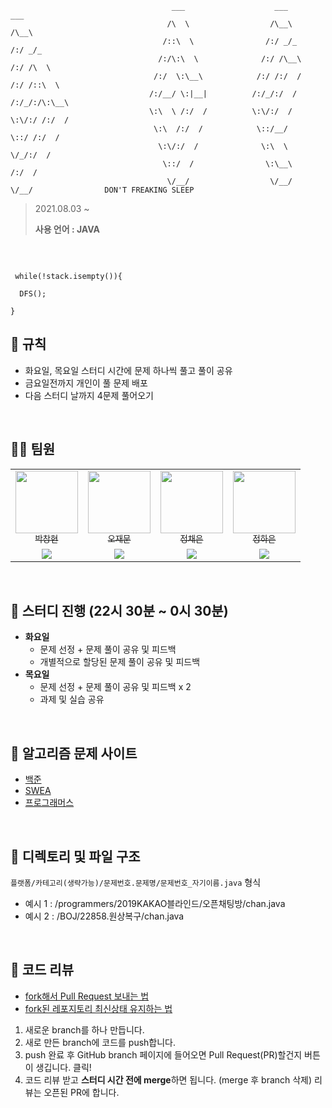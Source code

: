 ```
                                    ___                    ___                    ___     
                                   /\  \                  /\__\                  /\__\    
                                  /::\  \                /:/ _/_                /:/ _/_   
                                 /:/\:\  \              /:/ /\__\              /:/ /\  \  
                                /:/  \:\__\            /:/ /:/  /             /:/ /::\  \ 
                               /:/__/ \:|__|          /:/_/:/  /             /:/_/:/\:\__\
                               \:\  \ /:/  /          \:\/:/  /              \:\/:/ /:/  /
                                \:\  /:/  /            \::/__/                \::/ /:/  / 
                                 \:\/:/  /              \:\  \                 \/_/:/  /  
                                  \::/  /                \:\__\                  /:/  /   
                                   \/__/                  \/__/                  \/__/                DON'T FREAKING SLEEP
```

> 2021.08.03 ~  
> 
> **사용 언어 : JAVA**
<br>  

```

 while(!stack.isempty()){
  
  DFS();

}
 ```

## :pencil: 규칙 
- 화요일, 목요일 스터디 시간에 문제 하나씩 풀고 풀이 공유
- 금요일전까지 개인이 풀 문제 배포
- 다음 스터디 날까지 4문제 풀어오기   
<br>  

## 🙋‍♂️ 팀원
<table>
  <tr>
    <td align="center">
      <a href="https://github.com/BusChanny">
        <img src="https://avatars.githubusercontent.com/u/80505099?v=4" width="100px;" alt=""/>
        <br />
        <sub>박창현</sub>
      </a>
    </td>
    <td align="center">
      <a href="https://github.com/DECOY-DUCK">
        <img src="https://user-images.githubusercontent.com/51963264/135501324-19b47ac6-2a50-4a58-9ead-ef203e1bf308.jpg" width="100px;" alt=""/>
        <br />
        <sub>오재문</sub>
      </a>
    </td>
    <td align="center">
      <a href="https://github.com/Chae-EunJeong">
        <img src="https://avatars.githubusercontent.com/u/68576770?v=4" width="100px;" alt=""/>
        <br />
        <sub>정채은</sub>
      </a>
    </td>
    <td align="center">
      <a href="https://github.com/Haeun-Jung">
        <img src="https://avatars.githubusercontent.com/u/53832553?v=4" width="100px;" alt=""/>
        <br />
        <sub>정하은</sub>
      </a>
    </td>
  </tr>
  <tr>
    <td align="center">
      <img src="http://mazassumnida.wtf/api/mini/generate_badge?boj=pch1656">
    </td>
    <td align="center">
      <img src="http://mazassumnida.wtf/api/mini/generate_badge?boj=tph01198">
    </td>
    <td align="center">
      <img src="http://mazassumnida.wtf/api/mini/generate_badge?boj=procdso">
    </td>
    <td align="center">
      <img src="http://mazassumnida.wtf/api/mini/generate_badge?boj=gkdms325">
    </td>
  </tr>
</table>
<br>  

## 🌷 스터디 진행 (22시 30분 ~ 0시 30분)
- **화요일** 
   - 문제 선정 + 문제 풀이 공유 및 피드백
   - 개별적으로 할당된 문제 풀이 공유 및 피드백 
- **목요일**
   - 문제 선정 +  문제 풀이 공유 및 피드백 x 2
   - 과제 및 실습 공유
<br>  

## 📙 알고리즘 문제 사이트
- [백준](https://www.acmicpc.net/)
- [SWEA](https://swexpertacademy.com/main/main.do)
- [프로그래머스](https://programmers.co.kr/learn/challenges)
<br>  

## 🌱 디렉토리 및 파일 구조
`플랫폼/카테고리(생략가능)/문제번호.문제명/문제번호_자기이름.java` 형식
- 예시 1 : /programmers/2019KAKAO블라인드/오픈채팅방/chan.java
- 예시 2 : /BOJ/22858.원상복구/chan.java
<br>  

## 🥕 코드 리뷰  
- [fork해서 Pull Request 보내는 법](https://wayhome25.github.io/git/2017/07/08/git-first-pull-request-story/)  
- [fork된 레포지토리 최신상태 유지하는 법](https://jybaek.tistory.com/775)   

1) 새로운 branch를 하나 만듭니다.  
2) 새로 만든 branch에 코드를 push합니다.  
3) push 완료 후 GitHub branch 페이지에 들어오면 Pull Request(PR)할건지 버튼이 생깁니다. 클릭!
4) 코드 리뷰 받고 <b>스터디 시간 전에 merge</b>하면 됩니다. (merge 후 branch 삭제)
리뷰는 오픈된 PR에 합니다.

